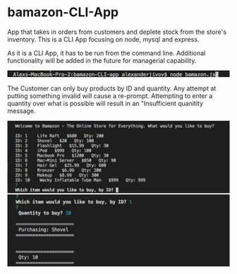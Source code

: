 # bamazon-CLI-App
App that takes in orders from customers and deplete stock from the store's inventory.
This is a CLI App focusing on node, mysql and express.

As it is a CLI App, it has to be run from the command line. Additional functionality will be added in the future for managerial capability. 

![Test Image 1](initialScreenShot.png)

The Customer can only buy products by ID and quantity. Any attempt at putting something invalid will cause a re-prompt.
Attempting to enter a quantity over what is possible will result in an "Insufficient quanitity message. 

![Test Image 1](ScreenShot1.png)
![Test Image 1](ScreenShot2.png)

